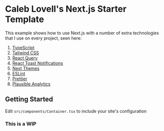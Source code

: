 # Caleb Lovell's Next.js Starter Template

This example shows how to use Next.js with a number of extra technologies that I use on every project, seen here:

1. [TypeScript](https://www.npmjs.com/package/typescript)
2. [Tailwind CSS](https://tailwindcss.com/)
3. [React Query](https://www.npmjs.com/package/react-query)
4. [React Toast Notifications](https://www.npmjs.com/package/react-toast-notifications)
5. [Next Themes](https://www.npmjs.com/package/next-themes)
6. [ESLint](https://www.npmjs.com/package/eslint)
7. [Prettier](https://www.npmjs.com/package/prettier)
8. [Plausible Analytics](https://www.npmjs.com/package/next-plausible)

## Getting Started

Edit `src/components/Container.tsx` to include your site's configuration

### This is a WIP

